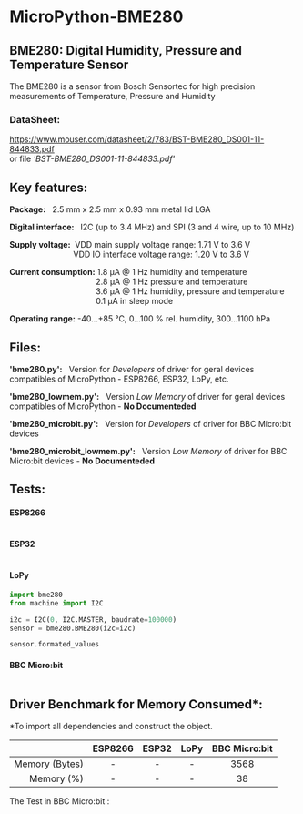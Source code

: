 # MicroPython-BME280

## <b>BME280: Digital Humidity, Pressure and Temperature Sensor</b>
The BME280 is a sensor from Bosch Sensortec for high precision measurements of Temperature, Pressure and Humidity
 <br>
### <b>DataSheet:</b>
https://www.mouser.com/datasheet/2/783/BST-BME280_DS001-11-844833.pdf <br>
or file <i>'BST-BME280_DS001-11-844833.pdf'</i><br>

## <b>Key features:</b>
<b>Package:</b>  &nbsp; 2.5 mm x 2.5 mm x 0.93 mm metal lid LGA<br>

<b>Digital interface: </b> &nbsp; I2C (up to 3.4 MHz) and SPI (3 and 4 wire, up to 10 MHz)<br>

<b>Supply voltage:</b>&nbsp; VDD main supply voltage range: 1.71 V to 3.6 V<br>
&emsp;&emsp;&emsp;&emsp;&emsp;&emsp;&emsp;&emsp;VDD IO interface voltage range: 1.20 V to 3.6 V

<b>Current consumption:</b> 1.8 μA @ 1 Hz humidity and temperature
<br>&emsp;&emsp;&emsp;&emsp;&emsp;&emsp;&emsp;&emsp;&emsp;&emsp; &nbsp; 2.8 μA @ 1 Hz pressure and temperature
<br>&emsp;&emsp;&emsp;&emsp;&emsp;&emsp;&emsp;&emsp;&emsp;&emsp; &nbsp; 
3.6 μA @ 1 Hz humidity, pressure and temperature
<br>&emsp;&emsp;&emsp;&emsp;&emsp;&emsp;&emsp;&emsp;&emsp;&emsp; &nbsp; 
0.1 μA in sleep mode<br>

<b>Operating range:</b>
-40...+85 °C, 0...100 % rel. humidity, 300...1100 hPa<br>

## <b>Files:</b>

<b>'bme280.py':</b> &nbsp;  Version for <i>Developers</i> of driver for geral devices compatibles of MicroPython - ESP8266, ESP32, LoPy, etc.<br>

<b>'bme280_lowmem.py':</b> &nbsp;  Version <i>Low Memory</i> of driver for geral devices compatibles of MicroPython - <b>No Documenteded</b><br>

<b>'bme280_microbit.py':</b> &nbsp;  Version for <i>Developers</i> of driver for BBC Micro:bit devices<br>

<b>'bme280_microbit_lowmem.py':</b> &nbsp;  Version <i>Low Memory</i> of driver for BBC Micro:bit devices - <b>No Documenteded</b><br>

## <b>Tests:</b>
#### ESP8266
```python

```
#### ESP32
```python

```
#### LoPy
```python
import bme280
from machine import I2C

i2c = I2C(0, I2C.MASTER, baudrate=100000)
sensor = bme280.BME280(i2c=i2c)

sensor.formated_values
```
#### BBC Micro:bit
```python

```
## <b>Driver Benchmark for Memory Consumed*:</b>
*To import all dependencies and construct the object.

|       |ESP8266|ESP32|LoPy|BBC Micro:bit|
|------:|:-----:|:---:|:--:|:-----------:|
|Memory (Bytes)|-|-|-|3568|
|Memory (%)|-|-|-|38|

The Test in BBC Micro:bit :
